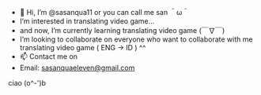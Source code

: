 - 👋 Hi, I’m @sasanqua11 or you can call me san ＾ω＾
- I’m interested in translating video game...
- and now, I’m currently learning translating video game (￣∇￣)
- I’m looking to collaborate on everyone who want to collaborate with me translating video game ( ENG -> ID ) ^^
- 📫 Contact me on
- Email: sasanquaeleven@gmail.com

ciao (o^-')b

<!---
sasanqua11/sasanqua11 is a ✨ special ✨ repository because its `README.md` (this file) appears on your GitHub profile.
You can click the Preview link to take a look at your changes.
--->

